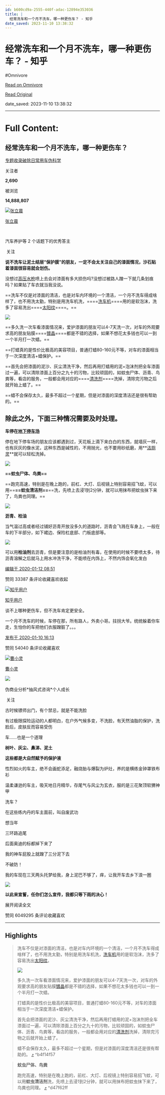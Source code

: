 ```yaml
---
id: b600cd9a-2555-440f-adac-12894e353036
title: |
  经常洗车和一个月不洗车，哪一种更伤车？ - 知乎
date_saved: 2023-11-10 13:38:32
---
```


# 经常洗车和一个月不洗车，哪一种更伤车？ - 知乎
#Omnivore

[Read on Omnivore](https://omnivore.app/me/https-www-zhihu-com-question-358240320-answer-971544699-18bba873b59)

[Read Original](https://www.zhihu.com/question/358240320/answer/971544699)

date_saved: 2023-11-10 13:38:32


--- 

# Full Content: 

## 经常洗车和一个月不洗车，哪一种更伤车？

[专题收录破除日常用车伪科学](https://www.zhihu.com/special/19675494)

关注者

**2,690**

被浏览

**14,888,807**

[![张立晨](https://proxy-prod.omnivore-image-cache.app/0x0,sK_KI_6ZW-II-v4emP7iio83jvMkd12OpdVfIxS8NgQo/https://pic1.zhimg.com/v2-143be8f9c28a8ddb8af84c544ed211a3_l.jpg?source=2c26e567)](https://www.zhihu.com/people/zhang-xiao-5-34-17)

[张立晨](https://www.zhihu.com/people/zhang-xiao-5-34-17)

[​](https://www.zhihu.com/question/48509984)

汽车养护等 2 个话题下的优秀答主

​ 关注

**说不洗车让泥土结层“保护膜”的朋友，一定不会太关注自己的漆面情况，沙石贴着漆面很容易就会划伤。**

没想过[高压水枪](https://www.zhihu.com/search?q=%E9%AB%98%E5%8E%8B%E6%B0%B4%E6%9E%AA&search%5Fsource=Entity&hybrid%5Fsearch%5Fsource=Entity&hybrid%5Fsearch%5Fextra=%7B%22sourceType%22%3A%22answer%22%2C%22sourceId%22%3A971544699%7D)喷上去会对漆面有多大损伤吗?没想过被路人蹭一下就几条划痕吗？如果贴了车衣就当我没说。

==洗车不仅是对漆面的清洁，也是对车内环境的一个清洁，一个月不洗车得成啥样了，也不用洗太勤，特别是用洗车机洗，====[洗车机](https://www.zhihu.com/search?q=%E6%B4%97%E8%BD%A6%E6%9C%BA&search%5Fsource=Entity&hybrid%5Fsearch%5Fsource=Entity&hybrid%5Fsearch%5Fextra=%7B%22sourceType%22%3A%22answer%22%2C%22sourceId%22%3A971544699%7D)====用的是软泡沫，洗多了容易洗出====[太阳纹](https://www.zhihu.com/search?q=%E5%A4%AA%E9%98%B3%E7%BA%B9&search%5Fsource=Entity&hybrid%5Fsearch%5Fsource=Entity&hybrid%5Fsearch%5Fextra=%7B%22sourceType%22%3A%22answer%22%2C%22sourceId%22%3A971544699%7D)====。==

![](https://proxy-prod.omnivore-image-cache.app/533x300,sThr_ji3KSwmC6yjgpVG5hK7sO2qdyjN95Fn2iQQB_YI/https://pic1.zhimg.com/50/v2-2856d48906ecf9ce08dba22890b5a4dc_720w.jpg?source=2c26e567)

==多久洗一次车看漆面情况来，爱护漆面的朋友可以4-7天洗一次，对车的外观要求高的朋友贴膜====[镀晶](https://www.zhihu.com/search?q=%E9%95%80%E6%99%B6&search%5Fsource=Entity&hybrid%5Fsearch%5Fsource=Entity&hybrid%5Fsearch%5Fextra=%7B%22sourceType%22%3A%22answer%22%2C%22sourceId%22%3A971544699%7D)====都是不错的选择，如果不想花太多钱也可以一到一个半月打一次蜡。==

==打蜡真的是性价比极高的美容项目，普通打蜡80-160元不等，对车的漆面相当于一次深度清洁+蜡保护。==

==首先会把漆面的泥沙、灰尘清洗干净，然后再用打蜡用的泥+泡沫剂把全车漆面过一遍，可以清除漆面上百分之九十的污物，比较顽固的，如蚊虫尸体、沥青、鸟粪等，看店的服务，一般都会用对应的====[清洗剂](https://www.zhihu.com/search?q=%E6%B8%85%E6%B4%97%E5%89%82&search%5Fsource=Entity&hybrid%5Fsearch%5Fsource=Entity&hybrid%5Fsearch%5Fextra=%7B%22sourceType%22%3A%22answer%22%2C%22sourceId%22%3A971544699%7D)====洗掉，清除完污物之后就开始上蜡了。==

==蜡不会保存太久，最多不超过一个星期，但是对漆面的深度清洁还是很有帮助的。==

## **除此之外，下面三种情况需要及时处理。**

**车停在[地下停车场](https://www.zhihu.com/search?q=%E5%9C%B0%E4%B8%8B%E5%81%9C%E8%BD%A6%E5%9C%BA&search%5Fsource=Entity&hybrid%5Fsearch%5Fsource=Entity&hybrid%5Fsearch%5Fextra=%7B%22sourceType%22%3A%22answer%22%2C%22sourceId%22%3A971544699%7D)**

停在地下停车场的朋友应该都遇到过，天花板上滴下来白白的东西，就墙灰一样，也有灰灰的像水泥，这种东西是碱性的，不用抛光，也不要用砂纸磨，用**[洁厕灵](https://www.zhihu.com/search?q=%E6%B4%81%E5%8E%95%E7%81%B5&search%5Fsource=Entity&hybrid%5Fsearch%5Fsource=Entity&hybrid%5Fsearch%5Fextra=%7B%22sourceType%22%3A%22answer%22%2C%22sourceId%22%3A971544699%7D)**就可以轻松洗掉。

![](https://proxy-prod.omnivore-image-cache.app/430x323,sw_EOOLUV0ThicOpD9wgy05RGCmAXRL1bInXayC-z0D4/https://pic1.zhimg.com/50/v2-c1c43ad847b488daa31fb0061b574be9_720w.jpg?source=2c26e567)

**==蚊虫尸体、鸟粪==**

==跑完高速，特别是在晚上跑的，前杠、大灯、后视镜上特别容易招飞蚊，可以用==**==蚊虫清洁剂==**==洗，先喷上去浸1到2分钟，就可以用抹布把蚊虫抹下来了，鸟粪也同理。==

![](https://proxy-prod.omnivore-image-cache.app/340x267,syBlCeyi2RJzq7n1PhGKEQF6_YsiBvuyJkZsB7HmZIPM/https://pic1.zhimg.com/50/v2-987a37ba612a487256e728ce3b46b487_720w.jpg?source=2c26e567)

**沥青、柏油**

当气温过高或者经过铺好沥青开放没多久的道路时，沥青会飞溅在车身上，一般在车的下半部分，如下裙边、保险杠底部、门板底部等。

![](https://proxy-prod.omnivore-image-cache.app/723x374,s17B-xx7qGZk5iCyDal7fhci41zJpV9l04tSHmtm-Lh4/https://picx.zhimg.com/50/v2-58912c958fb9fa5da6a8847dc3eef5e9_720w.jpg?source=2c26e567)

可以用**柏油剂**去沥青，但是要注意的是柏油剂有毒，在使用的时候不要喷太多，待沥青溶解之后就马上用水冲洗干净，不能喷在内饰上，不然内饰会氧化发白

[编辑于 2020-01-12 08:51](https://www.zhihu.com/question/358240320/answer/971544699)

​赞同 333​​87 条评论​收藏​喜欢收起​

[![知乎用户](https://proxy-prod.omnivore-image-cache.app/0x0,sYPOst_vEAudSx_wTU8sqAW1P6hYvsnvtGO6ogPfY6n0/https://picx.zhimg.com/v2-abed1a8c04700ba7d72b45195223e0ff_l.jpg?source=1def8aca)](https://www.zhihu.com/people/d0114a20cf9e4c460960a0122f91eb45)

[知乎用户](https://www.zhihu.com/people/d0114a20cf9e4c460960a0122f91eb45)

谈不上哪种更伤车，但不洗车肯定更安全。

一个月不洗车的时候，车停在那，所有路人，外卖小哥。拄拐大爷。统统躲着你车走，生怕你的车把他们衣服蹭脏了。。。

[发布于 2020-01-10 16:13](https://www.zhihu.com/question/358240320/answer/969900528)

​赞同 540​​40 条评论​收藏​喜欢

[![曹小灵](https://proxy-prod.omnivore-image-cache.app/0x0,sSYy1lcitqizmUkMKVqy-YixsQ4jt_R0wd6i9bL4ZuiQ/https://pic1.zhimg.com/v2-942365af26ff3abd44f6c75c9899306e_l.jpg?source=1def8aca)](https://www.zhihu.com/people/cao-ling-er-36)

[曹小灵](https://www.zhihu.com/people/cao-ling-er-36)

​![](https://proxy-prod.omnivore-image-cache.app/0x0,sRpP1H2oa_TfsDLpATwsIt6ipVLRN7HlUZGTch2Ee4JQ/https://picx.zhimg.com/v2-4812630bc27d642f7cafcd6cdeca3d7a.jpg?source=88ceefae)

伪商业分析\*抽风式咨询\*个人成长

​ 关注

古时候镖师出门，有个禁忌，就是不能洗脸

有过极限探险运动的人都明白，在户外气候多变，不洗脸，有天然油脂的保护，洗脸后，皮肤反而容易受伤

车……也是一个道理

**树叶、灰尘、鼻涕、泥土**

**这些都是大自然赋予的保护液**

性烈如火的车主，绝不会画蛇添足，融烧胎与爆裂为炉灶，养的是横练金钟罩铁布衫

温柔谦逊的车主，吸天地日月精华，存尾气与风尘为玄衣，服的是三花聚顶软猬神甲

洗车？

在这些练内丹的车主面前，叫自废武功

想当年

三环路追尾

后面奥迪的标都掉下来了

我的神车屁股上就蹭了三分泥下去

不破防！

我的车现在三天两头托梦给我，身上泥巴不够了，痒，让我开车去乡下浪一圈

![](https://proxy-prod.omnivore-image-cache.app/800x0,shCcdmM-sGSIwpzqTug7juMPPyje3Xw5IVkxpRQY6njs/https://pic1.zhimg.com/50/v2-2332f172ff099d49b69e06e38f7cb827_720w.jpg?source=1def8aca)

**以此来宣誓，任你们怎么宣传，我都只等下雨的决心！**

展开阅读全文​

​赞同 6049​​295 条评论​收藏​喜欢

---

## Highlights

> 洗车不仅是对漆面的清洁，也是对车内环境的一个清洁，一个月不洗车得成啥样了，也不用洗太勤，特别是用洗车机洗，[洗车机](https://www.zhihu.com/search?q=%E6%B4%97%E8%BD%A6%E6%9C%BA&search%5Fsource=Entity&hybrid%5Fsearch%5Fsource=Entity&hybrid%5Fsearch%5Fextra=%7B%22sourceType%22%3A%22answer%22%2C%22sourceId%22%3A971544699%7D)用的是软泡沫，洗多了容易洗出[太阳纹](https://www.zhihu.com/search?q=%E5%A4%AA%E9%98%B3%E7%BA%B9&search%5Fsource=Entity&hybrid%5Fsearch%5Fsource=Entity&hybrid%5Fsearch%5Fextra=%7B%22sourceType%22%3A%22answer%22%2C%22sourceId%22%3A971544699%7D)。
> 
> ![](https://proxy-prod.omnivore-image-cache.app/533x300,sThr_ji3KSwmC6yjgpVG5hK7sO2qdyjN95Fn2iQQB_YI/https://pic1.zhimg.com/50/v2-2856d48906ecf9ce08dba22890b5a4dc_720w.jpg?source=2c26e567)
> 
> 多久洗一次车看漆面情况来，爱护漆面的朋友可以4-7天洗一次，对车的外观要求高的朋友贴膜[镀晶](https://www.zhihu.com/search?q=%E9%95%80%E6%99%B6&search%5Fsource=Entity&hybrid%5Fsearch%5Fsource=Entity&hybrid%5Fsearch%5Fextra=%7B%22sourceType%22%3A%22answer%22%2C%22sourceId%22%3A971544699%7D)都是不错的选择，如果不想花太多钱也可以一到一个半月打一次蜡。
> 
> 打蜡真的是性价比极高的美容项目，普通打蜡80-160元不等，对车的漆面相当于一次深度清洁+蜡保护。
> 
> 首先会把漆面的泥沙、灰尘清洗干净，然后再用打蜡用的泥+泡沫剂把全车漆面过一遍，可以清除漆面上百分之九十的污物，比较顽固的，如蚊虫尸体、沥青、鸟粪等，看店的服务，一般都会用对应的[清洗剂](https://www.zhihu.com/search?q=%E6%B8%85%E6%B4%97%E5%89%82&search%5Fsource=Entity&hybrid%5Fsearch%5Fsource=Entity&hybrid%5Fsearch%5Fextra=%7B%22sourceType%22%3A%22answer%22%2C%22sourceId%22%3A971544699%7D)洗掉，清除完污物之后就开始上蜡了。
> 
> 蜡不会保存太久，最多不超过一个星期，但是对漆面的深度清洁还是很有帮助的。 [⤴️](https://omnivore.app/me/https-www-zhihu-com-question-358240320-answer-971544699-18bba873b59#b4f14f57-c547-409a-9285-a9e9e84ace47)  ^b4f14f57

> **蚊虫尸体、鸟粪**
> 
> 跑完高速，特别是在晚上跑的，前杠、大灯、后视镜上特别容易招飞蚊，可以用**蚊虫清洁剂**洗，先喷上去浸1到2分钟，就可以用抹布把蚊虫抹下来了，鸟粪也同理。 [⤴️](https://omnivore.app/me/https-www-zhihu-com-question-358240320-answer-971544699-18bba873b59#d47f62ff-eba5-4a69-9c4b-a9a4669ade88)  ^d47f62ff

